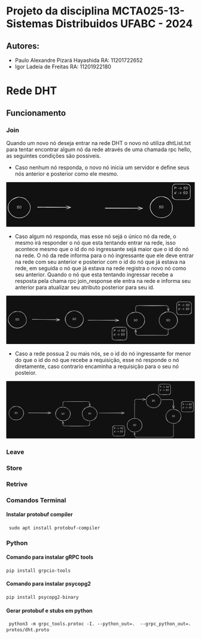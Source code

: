 # Projeto da disciplina MCTA025-13-Sistemas Distribuidos UFABC - 2024
## Autores: 
- Paulo Alexandre Pizará Hayashida RA: 11201722652
- Igor Ladeia de Freitas RA: 11201922180

# Rede DHT
## Funcionamento

### Join

Quando um novo nó deseja entrar na rede DHT o novo nó utiliza dhtList.txt para tentar encontrar algum nó da rede através de uma chamada rpc hello, as seguintes condições são possiveis.

- Caso nenhum nó responda, o novo nó inicia um servidor e define seus nós anterior e posterior como ele mesmo.

<img src="figures/1.png">

- Caso algum nó responda, mas esse nó sejá o único nó da rede, o mesmo irá responder o nó que esta tentando entrar na rede, isso acontece mesmo que o id do nó ingressante sejá maior que o id do nó na rede. O nó da rede informa para o nó ingressante que ele deve entrar na rede com seu anterior e posterior com o id do nó que já estava na rede, em seguida o nó que já estava na rede registra o novo nó como seu anterior. Quando o nó que esta tentando ingressar recebe a resposta pela chama rpc join_response ele entra na rede e informa seu anterior para atualizar seu atributo posterior para seu id.

<img src="figures/2.png">

- Caso a rede possua 2 ou mais nós, se o id do nó ingressante for menor do que o id do nó que recebe a requisição, esse nó responde o nó diretamente, caso contrario encaminha a requisição para o seu nó posteior.

<img src="figures/3.png">

### Leave

### Store

### Retrive

### Comandos Terminal
#### Instalar protobuf compiler
```
 sudo apt install protobuf-compiler
```
### Python
#### Comando para instalar gRPC tools
 ```
 pip install grpcio-tools 
```
#### Comando para instalar psycopg2
 ```
 pip install psycopg2-binary
```
#### Gerar protobuf e stubs em python
```
 python3 -m grpc_tools.protoc -I. --python_out=.  --grpc_python_out=.  protos/dht.proto
```
